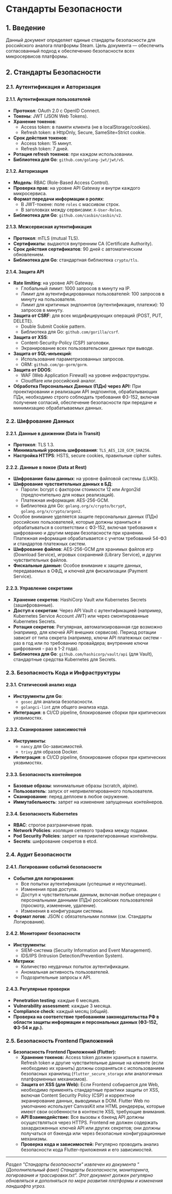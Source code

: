 # Стандарты Безопасности

## 1. Введение

Данный документ определяет единые стандарты безопасности для российского аналога платформы Steam. Цель документа — обеспечить согласованный подход к обеспечению безопасности всех микросервисов платформы.

## 2. Стандарты Безопасности

### 2.1. Аутентификация и Авторизация

#### 2.1.1. Аутентификация пользователей
*   **Протокол**: OAuth 2.0 с OpenID Connect.
*   **Токены**: JWT (JSON Web Tokens).
*   **Хранение токенов**:
    *   Access token: в памяти клиента (не в localStorage/cookies).
    *   Refresh token: в HttpOnly, Secure, SameSite=Strict cookie.
*   **Срок действия токенов**:
    *   Access token: 15 минут.
    *   Refresh token: 7 дней.
*   **Ротация refresh токенов**: при каждом использовании.
*   **Библиотека для Go**: `github.com/golang-jwt/jwt/v5`.

#### 2.1.2. Авторизация
*   **Модель**: RBAC (Role-Based Access Control).
*   **Проверка прав**: на уровне API Gateway и внутри каждого микросервиса.
*   **Формат передачи информации о ролях**:
    *   В JWT-токене: поле `roles` с массивом строк.
    *   В заголовках между сервисами: `X-User-Roles`.
*   **Библиотека для Go**: `github.com/casbin/casbin/v2`.

#### 2.1.3. Межсервисная аутентификация
*   **Протокол**: mTLS (mutual TLS).
*   **Сертификаты**: выдаются внутренним CA (Certificate Authority).
*   **Срок действия сертификатов**: 90 дней с автоматическим обновлением.
*   **Библиотека для Go**: стандартная библиотека `crypto/tls`.

#### 2.1.4. Защита API
*   **Rate limiting**: на уровне API Gateway.
    *   Глобальный лимит: 1000 запросов в минуту на IP.
    *   Лимит для аутентифицированных пользователей: 100 запросов в минуту на пользователя.
    *   Лимит для критичных эндпоинтов (аутентификация, платежи): 10 запросов в минуту.
*   **Защита от CSRF**: для всех модифицирующих операций (POST, PUT, DELETE).
    *   Double Submit Cookie pattern.
    *   Библиотека для Go: `github.com/gorilla/csrf`.
*   **Защита от XSS**:
    *   Content-Security-Policy (CSP) заголовки.
    *   Экранирование всех пользовательских данных при выводе.
*   **Защита от SQL-инъекций**:
    *   Использование параметризованных запросов.
    *   ORM: `github.com/go-gorm/gorm`.
*   **Защита от DDOS**:
    *   WAF (Web Application Firewall) на уровне инфраструктуры.
    *   Cloudflare или российский аналог.
*   **Обработка Персональных Данных (ПДн) через API:** При проектировании и реализации API эндпоинтов, обрабатывающих ПДн, необходимо строго соблюдать требования ФЗ-152, включая получение согласий, обеспечение безопасности при передаче и минимизацию обрабатываемых данных.

### 2.2. Шифрование Данных

#### 2.2.1. Данные в движении (Data in Transit)
*   **Протокол**: TLS 1.3.
*   **Минимальный уровень шифрования**: `TLS_AES_128_GCM_SHA256`.
*   **Настройка HTTPS**: HSTS, secure cookies, правильные cipher suites.

#### 2.2.2. Данные в покое (Data at Rest)
*   **Шифрование базы данных**: на уровне файловой системы (LUKS).
*   **Шифрование чувствительных данных в БД**:
    *   Пароли: bcrypt с фактором стоимости 12 или Argon2id (предпочтительно для новых реализаций).
    *   Платежная информация: AES-256-GCM.
    *   Библиотека для Go: `golang.org/x/crypto/bcrypt`, `golang.org/x/crypto/argon2`.
*   Особое внимание уделяется защите персональных данных (ПДн) российских пользователей, которые должны храниться и обрабатываться в соответствии с ФЗ-152, включая требования к шифрованию и другим мерам безопасности при хранении. Платежная информация обрабатывается с учетом требований 54-ФЗ и стандартов платежных систем.
*   **Шифрование файлов**: AES-256-GCM для хранимых файлов игр (Download Service), игровых сохранений (Library Service), и других чувствительных файлов.
*   **Фискальные данные:** Особое внимание к защите данных, передаваемых в ОФД, и ключей для фискализации (Payment Service).

#### 2.2.3. Управление секретами
*   **Хранение секретов**: HashiCorp Vault или Kubernetes Secrets (зашифрованные).
*   **Доступ к секретам**: Через API Vault с аутентификацией (например, Kubernetes Service Account JWT) или через смонтированные Kubernetes Secrets.
*   **Ротация секретов**: Регулярная, автоматизированная где возможно (например, для ключей API внешних сервисов). Период ротации зависит от типа секрета (например, ключи API платежных систем - раз в год или по требованию провайдера; внутренние ключи шифрования - раз в 1-2 года).
*   **Библиотека для Go**: `github.com/hashicorp/vault/api` (для Vault), стандартные средства Kubernetes для Secrets.

### 2.3. Безопасность Кода и Инфраструктуры

#### 2.3.1. Статический анализ кода
*   **Инструменты для Go**:
    *   `gosec` для анализа безопасности.
    *   `golangci-lint` для общего анализа кода.
*   **Интеграция**: в CI/CD pipeline, блокирование сборки при критических уязвимостях.

#### 2.3.2. Сканирование зависимостей
*   **Инструменты**:
    *   `nancy` для Go-зависимостей.
    *   `trivy` для образов Docker.
*   **Интеграция**: в CI/CD pipeline, блокирование сборки при критических уязвимостях.

#### 2.3.3. Безопасность контейнеров
*   **Базовые образы**: минимальные образы (scratch, alpine).
*   **Пользователь**: запуск от непривилегированного пользователя.
*   **Сканирование**: перед деплоем в любое окружение.
*   **Иммутабельность**: запрет на изменение запущенных контейнеров.

#### 2.3.4. Безопасность Kubernetes
*   **RBAC**: строгое разграничение прав.
*   **Network Policies**: изоляция сетевого трафика между подами.
*   **Pod Security Policies**: запрет на привилегированные контейнеры.
*   **Secrets**: шифрование секретов в etcd.

### 2.4. Аудит Безопасности

#### 2.4.1. Логирование событий безопасности
*   **События для логирования**:
    *   Все попытки аутентификации (успешные и неуспешные).
    *   Изменения прав доступа.
    *   Доступ к чувствительным данным, включая любые операции с персональными данными (ПДн) российских пользователей (просмотр, изменение, удаление).
    *   Изменения в конфигурации системы.
*   **Формат логов**: JSON с обязательными полями (см. Стандарты Логирования).

#### 2.4.2. Мониторинг безопасности
*   **Инструменты**:
    *   SIEM-система (Security Information and Event Management).
    *   IDS/IPS (Intrusion Detection/Prevention System).
*   **Метрики**:
    *   Количество неудачных попыток аутентификации.
    *   Аномальная активность пользователей.
    *   Подозрительные запросы к API.

#### 2.4.3. Регулярные проверки
*   **Penetration testing**: каждые 6 месяцев.
*   **Vulnerability assessment**: каждые 3 месяца.
*   **Compliance check**: каждый месяц (общий).
*   **Проверка на соответствие требованиям законодательства РФ в области защиты информации и персональных данных (ФЗ-152, ФЗ-54 и др.).**

### 2.5. Безопасность Frontend Приложений
*   **Безопасность Frontend Приложений (Flutter):**
    *   **Хранение токенов:** Access token должен храниться в памяти. Refresh token и другие чувствительные данные на клиенте (если необходимо их хранить) должны сохраняться с использованием безопасных хранилищ (`flutter_secure_storage` или аналогичных платформенных механизмов).
    *   **Защита от XSS (для Web):** Если Frontend собирается для Web, необходимо применять стандартные практики защиты от XSS, включая Content Security Policy (CSP) и корректное экранирование данных, выводимых в DOM. Flutter Web по умолчанию использует CanvasKit или HTML рендереры, которые имеют свои особенности в контексте XSS, требующие внимания.
    *   **API Взаимодействие:** Все вызовы к бэкенд API должны осуществляться через HTTPS. Frontend не должен содержать захардкоженных ключей API или других секретов; они должны получаться от бэкенда или через безопасные конфигурационные механизмы.
    *   **Проверка кода и зависимостей:** Регулярно проводить анализ безопасности кода Flutter-приложения и его зависимостей.

---
*Раздел "Стандарты безопасности" извлечен из документа "(Дополнительный фаил) Стандарты безопасности, мониторинга, логирования и трассировки.txt".*
*Этот документ должен регулярно обновляться и дополняться по мере развития платформы и изменения ландшафта угроз.*
